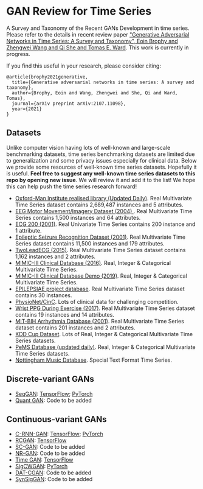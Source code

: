 # GAN Review for Time Series
A Survey and Taxonomy of the Recent GANs Development in time series. Please refer to the details in recent review paper ["Generative Adversarial Networks in Time Series: A Survey and Taxonomy", Eoin Brophy and Zhengwei Wang and Qi She and Tomas E. Ward](https://arxiv.org/pdf/2107.11098.pdf). This work is currently in progress.

If you find this useful in your research, please consider citing:


	@article{brophy2021generative,
	  title={Generative adversarial networks in time series: A survey and taxonomy},
	  author={Brophy, Eoin and Wang, Zhengwei and She, Qi and Ward, Tomas},
	  journal={arXiv preprint arXiv:2107.11098},
	  year={2021}
	}



## Datasets
Unlike computer vision having lots of well-known and large-scale benchmarking datasets, time series benchmarking datasets are limited due to generalization and some privacy issues especially for clinical data. Below we provide some resources of well-known time series datasets. Hopefully it is useful. **Feel free to suggest any well-known time series datasets to this repo by opening new issue**. We will review it and add it to the list! We hope this can help push the time series research forward!

* [Oxford-Man Institute realised library (Updated Daily)](https://realized.oxford-man.ox.ac.uk/). Real Multivariate Time Series dataset contains 2,689,487 instances and 5 attributes.
* [EEG Motor Movement/Imagery Dataset (2004) ](https://physionet.org/content/eegmmidb/1.0.0/). Real Multivariate Time Series contains 1,500 instances and 64  attributes.
* [ECG 200 (2001)](http://www.timeseriesclassification.com/description.php?Dataset=ECG200). Real Univariate Time Series contains 200 instance and 1 attribute. 
* [Epileptic  Seizure  Recognition  Dataset (2001)](https://archive.ics.uci.edu/ml/datasets/Epileptic+Seizure+Recognition). Real Multivariate Time Series dataset contains 11,500 instances and 179 attributes.
* [TwoLeadECG (2015)](http://www.timeseriesclassification.com/description.php?Dataset=TwoLeadECG). Real Multivariate Time Series dataset contains 1,162 instances and 2 attributes.
* [MIMIC-III Clinical Database (2016)](https://physionet.org/content/mimiciii/1.4/). Real, Integer & Categorical Multivariate Time Series.
* [MIMIC-III Clinical Database Demo (2019)](https://physionet.org/content/mimiciii-demo/1.4/). Real, Integer & Categorical Multivariate Time Series.
* [EPILEPSIAE project database](http://www.epilepsiae.eu/project_outputs/european_database_on_epilepsy). Real Multivariate Time Series dataset contains 30 instances.
* [PhysioNet/CinC](https://physionet.org/news/post/231). Lots of clinical data for challenging competition.
* [Wrist PPG During Exercise (2017)](https://physionet.org/content/wrist/1.0.0/). Real Multivariate Time Series dataset contains 19 instances and 14 attributes.
* [MIT-BIH Arrhythmia Database (2001)](https://physionet.org/content/mitdb/1.0.0/).  Real Multivariate Time Series dataset contains 201 instances and 2 attributes.
* [KDD Cup Dataset](https://kdd.org/kdd-cup). Lots of Real, Integer & Categorical  Multivariate Time Series datasets.
* [PeMS Database (updated daily)](https://dot.ca.gov/programs/traffic-operations/mpr/pems-source). Real, Integer & Categorical  Multivariate Time Series datasets.
* [Nottingham Music Database](http://abc.sourceforge.net/NMD/). Special Text Format Time Series. 

## Discrete-variant GANs
* [SeqGAN](https://arxiv.org/pdf/1609.05473.pdf): [TensorFlow](https://github.com/LantaoYu/SeqGAN); [PyTorch](https://github.com/suragnair/seqGAN)
* [ Quant GAN](https://arxiv.org/pdf/1907.06673.pdf): Code to be added

## Continuous-variant GANs
* [C-RNN-GAN](https://arxiv.org/pdf/1611.09904.pdf): [TensorFlow](https://github.com/olofmogren/c-rnn-gan); [PyTorch](https://github.com/cjbayron/c-rnn-gan.pytorch)
* [RCGAN](https://arxiv.org/pdf/1706.02633.pdf): [TensorFlow](https://github.com/ratschlab/RGAN)
* [SC-GAN](https://www.springerprofessional.de/en/continuous-patient-centric-sequence-generation-via-sequentially-/16671112): Code to be added
* [NR-GAN](https://dl.acm.org/doi/abs/10.1145/3366174.3366186): Code to be added
* [Time GAN](https://papers.nips.cc/paper/2019/file/c9efe5f26cd17ba6216bbe2a7d26d490-Paper.pdf): [TensorFlow](https://github.com/jsyoon0823/TimeGAN)
* [SigCWGAN](https://arxiv.org/pdf/2006.05421.pdf): [PyTorch](https://github.com/SigCGANs/Conditional-Sig-Wasserstein-GANs)
* [DAT-CGAN](https://arxiv.org/pdf/2009.12682.pdf): Code to be added
* [SynSigGAN](https://www.mdpi.com/2079-7737/9/12/441): Code to be added

